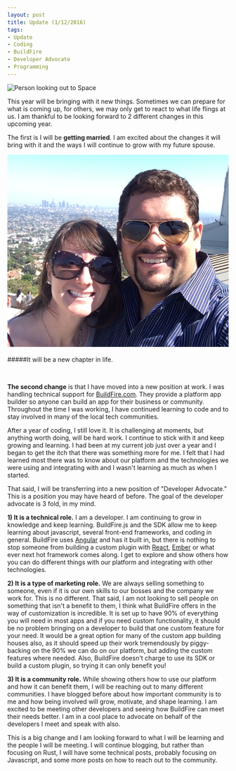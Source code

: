 ```yaml
---
layout: post
title: Update (1/12/2016)
tags:
- Update
- Coding
- BuildFire
- Developer Advocate
- Programming
---
```


![Person looking out to Space](./assets/images/space.jpeg)

This year will be bringing with it new things. Sometimes we can prepare for what is coming up, for others, we may only get to react to what life flings at us. I am thankful to be looking forward to 2 different changes in this upcoming year.

The first is I will be **getting married**. I am excited about the changes it will bring with it and the ways I will continue to grow with my future spouse.

![Josiah and Fiancee](./assets/images/josiah_s.jpg)
<br>
<br>
#####It will be a new chapter in life.

<br>

**The second change** is that I have moved into a new position at work. I was handling technical support for [BuildFire.com](http://buildfire.com/). They provide a platform app builder so anyone can build an app for their business or community. Throughout the time I was working, I have continued learning to code and to stay involved in many of the local tech communities.

After a year of coding, I still love it. It is challenging at moments, but anything worth doing, will be hard work. I continue to stick with it and keep growing and learning. I had been at my current job just over a year and I began to get the itch that there was something more for me. I felt that I had learned most there was to know about our platform and the technologies we were using and integrating with and I wasn't learning as much as when I started.

That said, I will be transferring into a new position of "Developer Advocate." This is a position you may have heard of before. The goal of the developer advocate is 3 fold, in my mind.

**1) It is a technical role.** I am a developer. I am continuing to grow in knowledge and keep learning. BuildFire.js and the SDK allow me to keep learning about javascript, several front-end frameworks, and coding in general. BuildFire uses [Angular](https://angularjs.org/) and has it built in, but there is nothing to stop someone from building a custom plugin with [React](https://facebook.github.io/react/index.html), [Ember](http://emberjs.com/) or what ever next hot framework comes along. I get to explore and show others how you can do different things with our platform and integrating with other technologies.

**2) It is a type of marketing role.** We are always selling something to someone, even if it is our own skills to our bosses and the company we work for. This is no different. That said, I am not looking to sell people on something that isn't a benefit to them, I think what BuildFire offers in the way of customization is incredible. It is set up to have 90% of everything you will need in most apps and if you need custom functionality, it should be no problem bringing on a developer to build that one custom feature for your need. It would be a great option for many of the custom app building houses also, as it should speed up their work tremendously by piggy-backing on the 90% we can do on our platform, but adding the custom features where needed. Also, BuildFire doesn't charge to use its SDK or build a custom plugin, so trying it can only benefit you!

**3) It is a community role.** While showing others how to use our platform and how it can benefit them, I will be reaching out to many different communities. I have blogged before about how important community is to me and how being involved will grow, motivate, and shape learning. I am excited to be meeting other developers and seeing how BuildFire can meet their needs better. I am in a cool place to advocate on behalf of the developers I meet and speak with also.

This is a big change and I am looking forward to what I will be learning and the people I will be meeting. I will continue blogging, but rather than focusing on Rust, I will have some technical posts, probably focusing on Javascript, and some more posts on how to reach out to the community.


